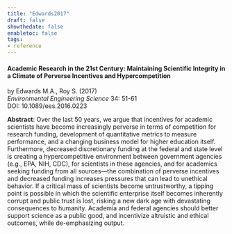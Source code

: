 ```yaml
---
title: "Edwards2017"
draft: false
showthedate: false
enabletoc: false
tags:
- reference
---
```


#### **Academic Research in the 21st Century: Maintaining Scientific Integrity in a Climate of Perverse Incentives and Hypercompetition**     
by Edwards M.A., Roy S. (2017)         
*Environmental Engineering Science* 34: 51-61       
DOI: 10.1089/ees.2016.0223     

**Abstract**:  Over the last 50 years, we argue that incentives for academic scientists have become increasingly perverse in terms of competition for research funding, development of quantitative metrics to measure performance, and a changing business model for higher education itself. Furthermore, decreased discretionary funding at the federal and state level is creating a hypercompetitive environment between government agencies (e.g., EPA, NIH, CDC), for scientists in these agencies, and for academics seeking funding from all sources—the combination of perverse incentives and decreased funding increases pressures that can lead to unethical behavior. If a critical mass of scientists become untrustworthy, a tipping point is possible in which the scientific enterprise itself becomes inherently corrupt and public trust is lost, risking a new dark age with devastating consequences to humanity. Academia and federal agencies should better support science as a public good, and incentivize altruistic and ethical outcomes, while de-emphasizing output.

